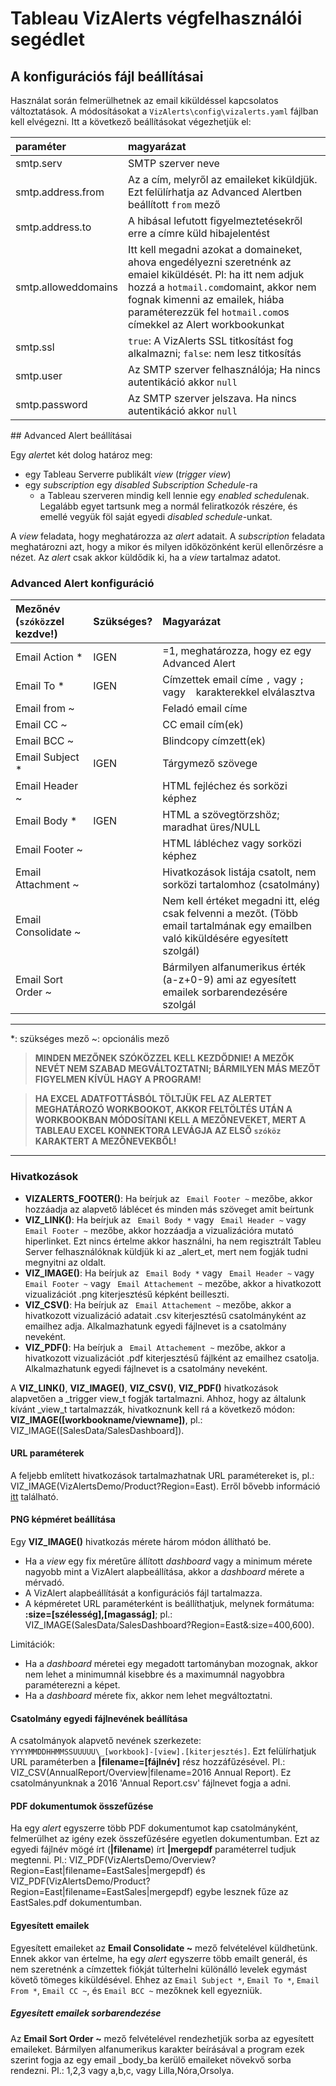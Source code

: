 # Tableau VizAlerts végfelhasználói segédlet

## A konfigurációs fájl beállításai

Használat során felmerülhetnek az email kiküldéssel kapcsolatos változtatások. A módosításokat a `VizAlerts\config\vizalerts.yaml` fájlban kell elvégezni. Itt a következő beállításokat végezhetjük el:

|paraméter|magyarázat|
|:--------|:---------|
|smtp.serv|SMTP szerver neve|
|smtp.address.from|Az a cím, melyről az emaileket kiküldjük. Ezt felülírhatja az Advanced Alertben beállított `from` mező|
|smtp.address.to|A hibásal lefutott figyelmeztetésekről erre a címre küld hibajelentést|
|smtp.alloweddomains|Itt kell megadni azokat a domaineket, ahova engedélyezni szeretnénk az emaiel kiküldését. Pl: ha itt nem adjuk hozzá a `hotmail.com`domaint, akkor nem fognak kimenni az emailek, hiába paraméterezzük fel `hotmail.com`os címekkel az Alert workbookunkat|
|smtp.ssl|`true`: A VizAlerts SSL titkosítást fog alkalmazni; `false`: nem lesz titkosítás|
|smtp.user|Az SMTP szerver felhasználója; Ha nincs autentikáció akkor `null`| 
|smtp.password|Az SMTP szerver jelszava. Ha nincs autentikáció akkor `null`|

## Advanced Alert beállításai

Egy *alert*et két dolog határoz meg: 

- egy Tableau Serverre publikált _view_ (_trigger view_)
- egy _subscription_ egy _disabled_ _Subscription Schedule_-ra
  - a Tableau szerveren mindig kell lennie egy *enabled* *schedule*nak. Legalább egyet tartsunk meg a normál feliratkozók részére, és emellé vegyük föl saját egyedi _disabled schedule_-unkat. 

A *view* feladata, hogy meghatározza az *alert* adatait. A *subscription* feladata meghatározni azt, hogy a mikor és milyen időközönként kerül ellenőrzésre a nézet. Az *alert* csak akkor küldődik ki, ha a *view* tartalmaz adatot.

### Advanced Alert konfiguráció

|Mezőnév (`szóköz`zel kezdve!)|Szükséges?|Magyarázat|
|:----------------------------|:---------|:---------|
| Email Action \*|IGEN|=1, meghatározza, hogy ez egy Advanced Alert|
| Email To \*|IGEN|Címzettek email címe `,` vagy `;` vagy ` ` karakterekkel elválasztva|
| Email from ~||Feladó email címe|
| Email CC ~||CC email cím(ek)|
| Email BCC ~||Blindcopy címzett(ek)|
| Email Subject \*|IGEN|Tárgymező szövege|
| Email Header ~||HTML fejléchez és sorközi képhez|
| Email Body \*|IGEN|HTML a szövegtörzshöz; maradhat üres/NULL|
| Email Footer ~||HTML lábléchez vagy sorközi képhez|
| Email Attachment ~||Hivatkozások listája csatolt, nem sorközi tartalomhoz (csatolmány)|
| Email Consolidate ~||Nem kell értéket megadni itt, elég csak felvenni a mezőt. (Több email tartalmának egy emailben való kiküldésére egyesített szolgál)|
| Email Sort Order ~||Bármilyen alfanumerikus érték (a-z+0-9) ami az egyesített emailek sorbarendezésére szolgál|

---

*: szükséges mező
~: opcionális mező

> __MINDEN MEZŐNEK SZÓKÖZZEL KELL KEZDŐDNIE! A MEZŐK NEVÉT NEM SZABAD MEGVÁLTOZTATNI; BÁRMILYEN MÁS MEZŐT FIGYELMEN KÍVÜL HAGY A PROGRAM!__

> __HA EXCEL ADATFOTTÁSBÓL TÖLTJÜK FEL AZ ALERTET MEGHATÁROZÓ WORKBOOKOT, AKKOR FELTÖLTÉS UTÁN A WORKBOOKBAN MÓDOSÍTANI KELL A MEZŐNEVEKET, MERT A TABLEAU EXCEL KONNEKTORA LEVÁGJA AZ ELSŐ `szóköz` KARAKTERT A MEZŐNEVEKBŐL!__

---

### Hivatkozások

- __VIZALERTS\_FOOTER()__: Ha beírjuk az ` Email Footer ~` mezőbe, akkor hozzáadja az alapvető láblécet és minden más szöveget amit beírtunk
- __VIZ\_LINK()__: Ha beírjuk az ` Email Body *` vagy ` Email Header ~` vagy ` Email Footer ~` mezőbe, akkor hozzáadja a vizualizációra mutató hiperlinket. Ezt nincs értelme akkor használni, ha nem regisztrált Tableu Server felhasználóknak küldjük ki az _alert_et, mert nem fogják tudni megnyitni az oldalt.
- __VIZ\_IMAGE()__: Ha beírjuk az ` Email Body *` vagy ` Email Header ~` vagy ` Email Footer ~` vagy ` Email Attachement ~` mezőbe, akkor a hivatkozott vizualizációt .png kiterjesztésű képként beilleszti.
- __VIZ\_CSV()__: Ha beírjuk az ` Email Attachement ~` mezőbe, akkor a hivatkozott vizualizáció adatait .csv kiterjesztésű csatolmányként az emailhez adja. Alkalmazhatunk egyedi fájlnevet is a csatolmány neveként.
- __VIZ\_PDF()__: Ha beírjuk a ` Email Attachement ~` mezőbe, akkor a hivatkozott vizualizációt .pdf kiterjesztésű fájlként az emailhez csatolja. Alkalmazhatunk egyedi fájlnevet is a csatolmány neveként.

A __VIZ\_LINK()__, __VIZ\_IMAGE()__, __VIZ\_CSV()__, __VIZ\_PDF()__ hivatkozások alapvetően a _trigger view_t fogják tartalmazni. Ahhoz, hogy az általunk kívánt _view_t tartalmazzák, hivatkoznunk kell rá a következő módon: __VIZ\_IMAGE([workbookname/viewname])__, pl.:  VIZ\_IMAGE([SalesData/SalesDashboard]).

#### URL paraméterek

A feljebb említett hivatkozások tartalmazhatnak URL paramétereket is, pl.: VIZ\_IMAGE(VizAlertsDemo/Product?Region=East). Erről bővebb információ [itt](http://kb.tableau.com/articles/knowledgebase/view-filters-url) található. 

#### PNG képméret beállítása

Egy __VIZ\_IMAGE()__ hivatkozás mérete három módon állítható be.

- Ha a _view_ egy fix méretűre állított _dashboard_ vagy a minimum mérete nagyobb mint a VizAlert alapbeállítása, akkor a _dashboard_ mérete a mérvadó.
- A VizAlert alapbeállítását a konfigurációs fájl tartalmazza.
- A képméretet URL paraméterként is beállíthatjuk, melynek formátuma: __:size=[szélesség],[magasság]__; pl.: VIZ\_IMAGE(SalesData/SalesDashboard?Region=East&:size=400,600).

Limitációk:

- Ha a _dashboard_ méretei egy megadott tartományban mozognak, akkor nem lehet a minimumnál kisebbre és a maximumnál nagyobbra paraméterezni a képet.
- Ha a _dashboard_ mérete fix, akkor nem lehet megváltoztatni.

#### Csatolmány egyedi fájlnevének beállítása

A csatolmányok alapvető nevének szerkezete: `YYYYMMDDHHMMSSUUUUU\_[workbook]-[view].[kiterjesztés]`. Ezt felülírhatjuk URL paraméterben a __|filename=[fájlnév]__ rész hozzáfűzésével. Pl.: VIZ\_CSV(AnnualReport/Overview|filename=2016 Annual Report). Ez csatolmányunknak a 2016 'Annual Report.csv' fájlnevet fogja a adni. 

#### PDF dokumentumok összefűzése

Ha egy _alert_ egyszerre több PDF dokumentumot kap csatolmányként, felmerülhet az igény ezek összefűzésére egyetlen dokumentumban. Ezt az egyedi fájlnév mögé írt (__|filename__) írt __|mergepdf__ paraméterrel tudjuk megtenni. Pl.: VIZ\_PDF(VizAlertsDemo/Overview?Region=East|filename=EastSales|mergepdf) és VIZ\_PDF(VizAlertsDemo/Product?Region=East|filename=EastSales|mergepdf) egybe lesznek fűze az EastSales.pdf dokumentumban.

#### Egyesített emailek

Egyesített emaileket az __Email Consolidate ~__ mező felvételével küldhetünk. Ennek akkor van értelme, ha egy _alert_ egyszerre több emailt generál, és nem szeretnénk a címzettek fiókját túlterhelni különálló levelek egymást követő tömeges kiküldésével. Ehhez az `Email Subject *`, `Email To *`, `Email From *`, `Email CC ~`, és `Email BCC ~` mezőknek kell egyezniük.

##### Egyesített emailek sorbarendezése

Az __Email Sort Order ~__ mező felvételével rendezhetjük sorba az egyesített emaileket. Bármilyen alfanumerikus karakter beírásával a program ezek szerint fogja az egy email _body_ba kerülő emaileket növekvő sorba rendezni. Pl.: 1,2,3 vagy a,b,c, vagy Lilla,Nóra,Orsolya.
